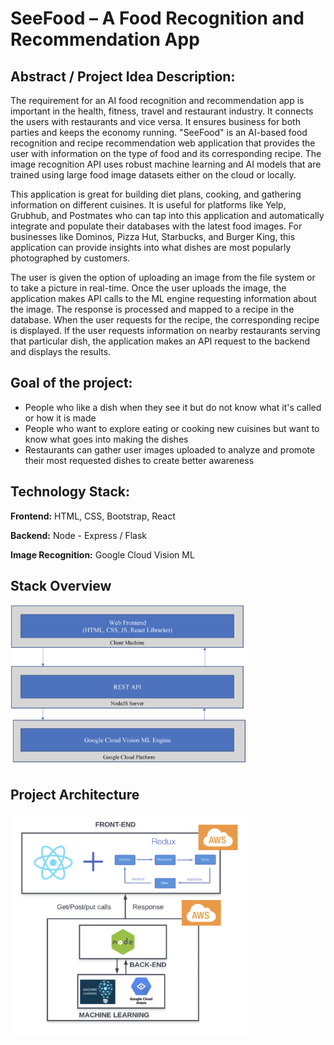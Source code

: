 # SeeFood – A Food Recognition and Recommendation App

## Abstract / Project Idea Description:

The requirement for an AI food recognition and recommendation app is important in the health, fitness, travel and restaurant industry. It connects the users with restaurants and vice versa. It ensures business for both parties and keeps the economy running. &quot;SeeFood&quot; is an AI-based food recognition and recipe recommendation web application that provides the user with information on the type of food and its corresponding recipe. The image recognition API uses robust machine learning and AI models that are trained using large food image datasets either on the cloud or locally.

This application is great for building diet plans, cooking, and gathering information on different cuisines. It is useful for platforms like Yelp, Grubhub, and Postmates who can tap into this application and automatically integrate and populate their databases with the latest food images. For businesses like Dominos, Pizza Hut, Starbucks, and Burger King, this application can provide insights into what dishes are most popularly photographed by customers.

The user is given the option of uploading an image from the file system or to take a picture in real-time. Once the user uploads the image, the application makes API calls to the ML engine requesting information about the image. The response is processed and mapped to a recipe in the database. When the user requests for the recipe, the corresponding recipe is displayed. If the user requests information on nearby restaurants serving that particular dish, the application makes an API request to the backend and displays the results.

## Goal of the project:

- People who like a dish when they see it but do not know what it&#39;s called or how it is made
- People who want to explore eating or cooking new cuisines but want to know what goes into making the dishes
- Restaurants can gather user images uploaded to analyze and promote their most requested dishes to create better awareness

## Technology Stack:

**Frontend:** HTML, CSS, Bootstrap, React

**Backend:** Node - Express / Flask

**Image Recognition:** Google Cloud Vision ML

## Stack Overview
<img src="/images/architecture-overview.png" height=75% width=75%>

## Project Architecture
<img src="/images/project-architecture.png" height=75% width=75%>

